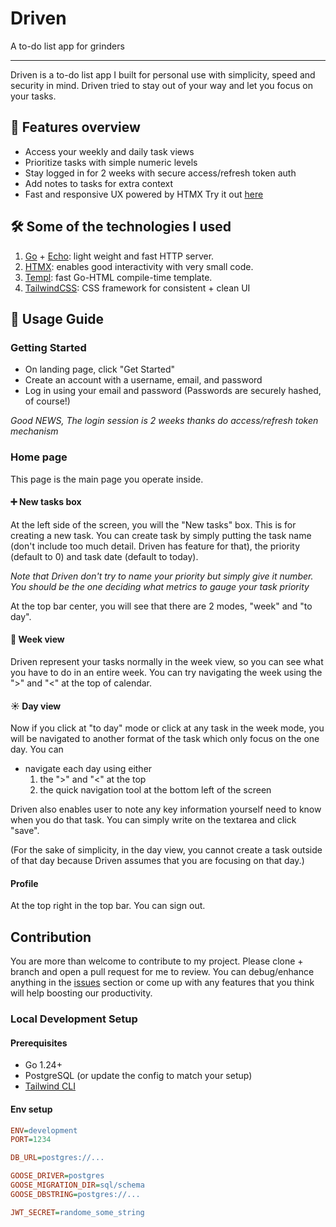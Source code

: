 # Driven

A to-do list app for grinders

---

Driven is a to-do list app I built for personal use with simplicity, speed and security
in mind. Driven tried to stay out of your way and let you focus on your tasks.

## 🌟 Features overview
- Access your weekly and daily task views
- Prioritize tasks with simple numeric levels
- Stay logged in for 2 weeks with secure access/refresh token auth
- Add notes to tasks for extra context
- Fast and responsive UX powered by HTMX
Try it out [here](https://mfirx7bkff.us-east-1.awsapprunner.com/)

## 🛠️ Some of the technologies I used
1. [Go](https://go.dev/) + [Echo](https://echo.labstack.com/): light weight and fast HTTP server.
2. [HTMX](https://htmx.org/): enables good interactivity with very small code.
3. [Templ](https://templ.guide/): fast Go-HTML compile-time template.
4. [TailwindCSS](https://tailwindcss.com/): CSS framework for consistent + clean UI

## 🧭 Usage Guide
### Getting Started
- On landing page, click "Get Started"
- Create an account with a username, email, and password
- Log in using your email and password
  (Passwords are securely hashed, of course!)

*Good NEWS, The login session is 2 weeks thanks do access/refresh token mechanism*

### Home page
This page is the main page you operate inside.

#### ➕ New tasks box
At the left side of the screen, you will the "New tasks" box. This is for creating
a new task. You can create task by simply putting the task name (don't include too
much detail. Driven has feature for that), the priority (default to 0) and task date
(default to today).

*Note that Driven don't try to name your priority but simply give it number. You should
be the one deciding what metrics to gauge your task priority*

At the top bar center, you will see that there are 2 modes, "week" and "to day".

#### 📅 Week view
Driven represent your tasks normally in the week view, so you can see what you have
to do in an entire week. You can try navigating the week using the ">" and "<" at the
top of calendar.

#### ☀️ Day view
Now if you click at "to day" mode or click at any task in the week mode, you will be
navigated to another format of the task which only focus on the one day. You can
- navigate each day using either
  1. the ">" and "<" at the top
  2. the quick navigation tool at the bottom left of the screen

Driven also enables user to note any key information yourself need to know when you do that task.
You can simply write on the textarea and click "save".

(For the sake of simplicity, in the day view, you cannot create a task outside of that day
because Driven assumes that you are focusing on that day.)

#### Profile
At the top right in the top bar. You can sign out.

## Contribution
You are more than welcome to contribute to my project. Please clone + branch and
open a pull request for me to review. You can debug/enhance anything in the [issues](https://github.com/WaronLimsakul/Driven/issues)
section or come up with any features that you think will help boosting our productivity.

### Local Development Setup
#### Prerequisites
  - Go 1.24+
  - PostgreSQL (or update the config to match your setup)
  - [Tailwind CLI](https://tailwindcss.com/docs/installation/tailwind-cli)

#### Env setup
```ini
ENV=development
PORT=1234

DB_URL=postgres://...

GOOSE_DRIVER=postgres
GOOSE_MIGRATION_DIR=sql/schema
GOOSE_DBSTRING=postgres://...

JWT_SECRET=randome_some_string
```

